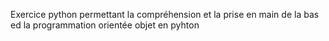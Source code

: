 Exercice python permettant la compréhension et la prise en main de la bas ed la programmation orientée objet en pyhton
